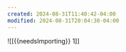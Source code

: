 ```yaml
---
created: 2024-08-31T11:40:42-04:00
modified: 2024-08-31T20:04:30-04:00
---
```

![[{{needsImporting}} 1]]

